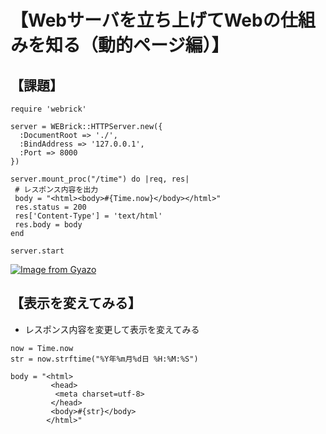 # 【Webサーバを立ち上げてWebの仕組みを知る（動的ページ編）】  

## 【課題】  

```
require 'webrick'

server = WEBrick::HTTPServer.new({ 
  :DocumentRoot => './',
  :BindAddress => '127.0.0.1',
  :Port => 8000
})

server.mount_proc("/time") do |req, res|
 # レスポンス内容を出力
 body = "<html><body>#{Time.now}</body></html>"
 res.status = 200
 res['Content-Type'] = 'text/html'
 res.body = body
end
 
server.start
```
[![Image from Gyazo](https://i.gyazo.com/471279bef065e3948fcc05eb0c54fd49.gif)](https://gyazo.com/471279bef065e3948fcc05eb0c54fd49)

## 【表示を変えてみる】  
- レスポンス内容を変更して表示を変えてみる

```
now = Time.now
str = now.strftime("%Y年%m月%d日 %H:%M:%S")
  
body = "<html>
         <head>
          <meta charset=utf-8>
         </head>
         <body>#{str}</body>
        </html>"
```

